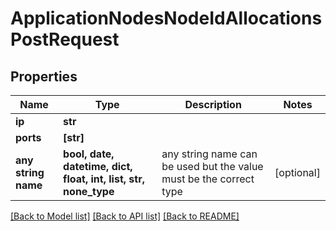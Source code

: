 # ApplicationNodesNodeIdAllocationsPostRequest


## Properties
Name | Type | Description | Notes
------------ | ------------- | ------------- | -------------
**ip** | **str** |  | 
**ports** | **[str]** |  | 
**any string name** | **bool, date, datetime, dict, float, int, list, str, none_type** | any string name can be used but the value must be the correct type | [optional]

[[Back to Model list]](../README.md#documentation-for-models) [[Back to API list]](../README.md#documentation-for-api-endpoints) [[Back to README]](../README.md)


